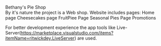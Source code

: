 Bethany's Pie Shop  
By it's nature the project is a Web shop.
Website includes  pages:
 Home page
 Cheesecakes page
 FruitPiee Page
 Seasonal Pies Page
 Promotions
 
For better development experience the app tools like Live-Server(https://marketplace.visualstudio.com/items?itemName=ritwickdey.LiveServer) are used.
